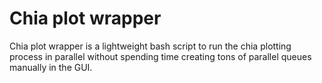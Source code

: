 # Chia plot wrapper

Chia plot wrapper is a lightweight bash script to run the chia plotting process in parallel without spending time creating tons of parallel queues manually in the GUI.